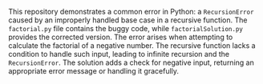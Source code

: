 This repository demonstrates a common error in Python:  a `RecursionError` caused by an improperly handled base case in a recursive function. The `factorial.py` file contains the buggy code, while `factorialSolution.py` provides the corrected version. The error arises when attempting to calculate the factorial of a negative number. The recursive function lacks a condition to handle such input, leading to infinite recursion and the `RecursionError`.  The solution adds a check for negative input, returning an appropriate error message or handling it gracefully.